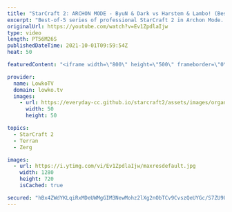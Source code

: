 ```yaml
---
title: "StarCraft 2: ARCHON MODE - ByuN & Dark vs Harstem & Lambo! (Best-of-5)"
excerpt: "Best-of-5 series of professional StarCraft 2 in Archon Mode. This series was part of the OlimoLeague Invitational 5. This is ByuN and Dark as Terran, facing off against Lambo and Harstem as Protoss.  OlimoLeague on Patreon: https://www.patreon.com/olimoley  Support my work on Patreon: http://www.patreon.com/lowkotv"
originalUrl: https://youtube.com/watch?v=Ev1ZpdlaIjw
type: video
length: PT56M26S
publishedDateTime: 2021-10-01T09:59:54Z
heat: 50

featuredContent: "<iframe width=\"800\" height=\"500\" frameborder=\"0\" src=\"https://www.youtube.com/embed/Ev1ZpdlaIjw\" allow=\"accelerometer; autoplay; encrypted-media; gyroscope; picture-in-picture\" allowfullscreen></iframe>"

provider:
  name: LowkoTV
  domain: lowko.tv
  images:
    - url: https://everyday-cc.github.io/starcraft2/assets/images/organizations/lowko.tv-50x50.jpg
      width: 50
      height: 50

topics:
  - StarCraft 2
  - Terran
  - Zerg

images:
  - url: https://i.ytimg.com/vi/Ev1ZpdlaIjw/maxresdefault.jpg
    width: 1280
    height: 720
    isCached: true

secured: "hBx4ZWdYKLqiRxMDeUWMgGIM3NewMohz2lXg2nObTCv9CvszQeUYGc/S7ZU9UaWtVJ45qzxD6M84aCiMMXEwuKffFfhJBsCk7O/SMQtylUyEtf/QBLJ+Z203FQR/xdRuCfgrqttE4REIRE3pgSnMf0Zx2t+e15PlQBRV0zhP6BvH3lpCZplcVVp4lEl/1r0VvN+cDFH/mCsYOBxecZgHx+raPGo7Nv+flvVp2WGwl5Jr+mNS4U03cCk4gkT4kRho0H1L6z25swMvKU0W6Jd/Yt4+oJrfSPb7ykfSNSHJaOnuAesLPcZH8bbppohhI8bcngoRUzykhgtiqtQgsN1bokV/PDslYaqztIBEJNoHBybVCRL/93M2P2inNW1dqxCByt53KFerD/zwSQoGcNVQmY/7GYqxjdAExFyMwh8WLXc=;UgozgRQTU+nwU56Ns+LBJg=="
---
```


